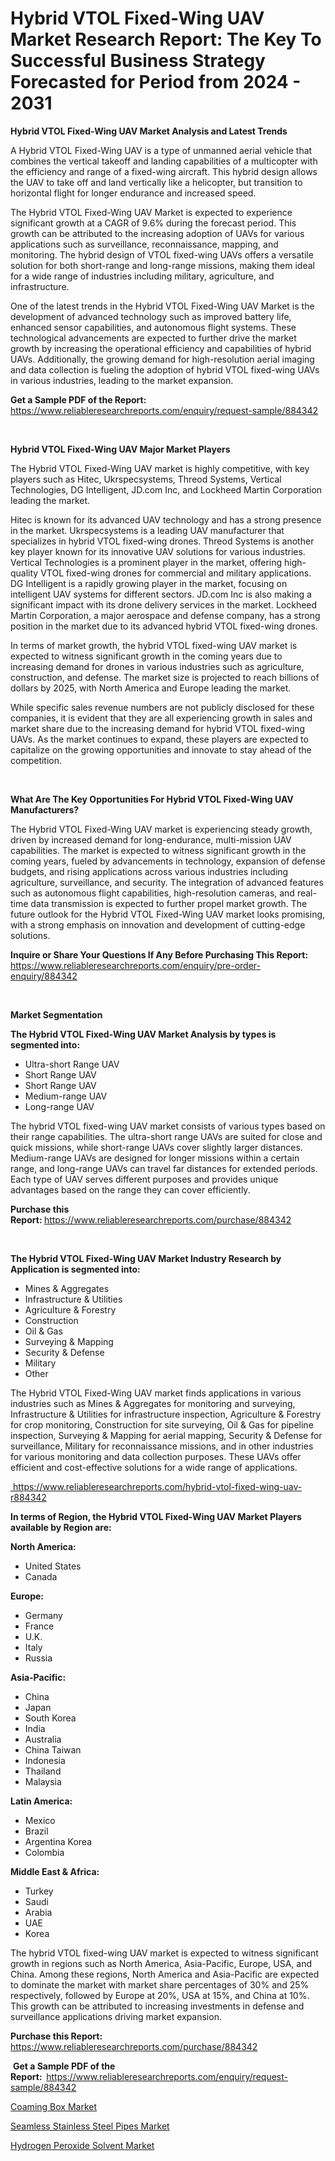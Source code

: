 <p><h1>Hybrid VTOL Fixed-Wing UAV Market Research Report: The Key To Successful Business Strategy Forecasted for Period from 2024 - 2031</h1></p><p><strong>Hybrid VTOL Fixed-Wing UAV Market Analysis and Latest Trends</strong></p>
<p><p>A Hybrid VTOL Fixed-Wing UAV is a type of unmanned aerial vehicle that combines the vertical takeoff and landing capabilities of a multicopter with the efficiency and range of a fixed-wing aircraft. This hybrid design allows the UAV to take off and land vertically like a helicopter, but transition to horizontal flight for longer endurance and increased speed.</p><p>The Hybrid VTOL Fixed-Wing UAV Market is expected to experience significant growth at a CAGR of 9.6% during the forecast period. This growth can be attributed to the increasing adoption of UAVs for various applications such as surveillance, reconnaissance, mapping, and monitoring. The hybrid design of VTOL fixed-wing UAVs offers a versatile solution for both short-range and long-range missions, making them ideal for a wide range of industries including military, agriculture, and infrastructure.</p><p>One of the latest trends in the Hybrid VTOL Fixed-Wing UAV Market is the development of advanced technology such as improved battery life, enhanced sensor capabilities, and autonomous flight systems. These technological advancements are expected to further drive the market growth by increasing the operational efficiency and capabilities of hybrid UAVs. Additionally, the growing demand for high-resolution aerial imaging and data collection is fueling the adoption of hybrid VTOL fixed-wing UAVs in various industries, leading to the market expansion.</p></p>
<p><strong>Get a Sample PDF of the Report:&nbsp;</strong> <a href="https://www.reliableresearchreports.com/enquiry/request-sample/884342">https://www.reliableresearchreports.com/enquiry/request-sample/884342</a></p>
<p>&nbsp;</p>
<p><strong>Hybrid VTOL Fixed-Wing UAV Major Market Players</strong></p>
<p><p>The Hybrid VTOL Fixed-Wing UAV market is highly competitive, with key players such as Hitec, Ukrspecsystems, Threod Systems, Vertical Technologies, DG Intelligent, JD.com Inc, and Lockheed Martin Corporation leading the market. </p><p>Hitec is known for its advanced UAV technology and has a strong presence in the market. Ukrspecsystems is a leading UAV manufacturer that specializes in hybrid VTOL fixed-wing drones. Threod Systems is another key player known for its innovative UAV solutions for various industries. Vertical Technologies is a prominent player in the market, offering high-quality VTOL fixed-wing drones for commercial and military applications. DG Intelligent is a rapidly growing player in the market, focusing on intelligent UAV systems for different sectors. JD.com Inc is also making a significant impact with its drone delivery services in the market. Lockheed Martin Corporation, a major aerospace and defense company, has a strong position in the market due to its advanced hybrid VTOL fixed-wing drones.</p><p>In terms of market growth, the hybrid VTOL fixed-wing UAV market is expected to witness significant growth in the coming years due to increasing demand for drones in various industries such as agriculture, construction, and defense. The market size is projected to reach billions of dollars by 2025, with North America and Europe leading the market.</p><p>While specific sales revenue numbers are not publicly disclosed for these companies, it is evident that they are all experiencing growth in sales and market share due to the increasing demand for hybrid VTOL fixed-wing UAVs. As the market continues to expand, these players are expected to capitalize on the growing opportunities and innovate to stay ahead of the competition.</p></p>
<p>&nbsp;</p>
<p><strong>What Are The Key Opportunities For Hybrid VTOL Fixed-Wing UAV Manufacturers?</strong></p>
<p><p>The Hybrid VTOL Fixed-Wing UAV market is experiencing steady growth, driven by increased demand for long-endurance, multi-mission UAV capabilities. The market is expected to witness significant growth in the coming years, fueled by advancements in technology, expansion of defense budgets, and rising applications across various industries including agriculture, surveillance, and security. The integration of advanced features such as autonomous flight capabilities, high-resolution cameras, and real-time data transmission is expected to further propel market growth. The future outlook for the Hybrid VTOL Fixed-Wing UAV market looks promising, with a strong emphasis on innovation and development of cutting-edge solutions.</p></p>
<p><strong>Inquire or Share Your Questions If Any Before Purchasing This Report:</strong> <a href="https://www.reliableresearchreports.com/enquiry/pre-order-enquiry/884342">https://www.reliableresearchreports.com/enquiry/pre-order-enquiry/884342</a></p>
<p>&nbsp;</p>
<p><strong>Market Segmentation</strong></p>
<p><strong>The Hybrid VTOL Fixed-Wing UAV Market Analysis by types is segmented into:</strong></p>
<p><ul><li>Ultra-short Range UAV</li><li>Short Range UAV</li><li>Short Range UAV</li><li>Medium-range UAV</li><li>Long-range UAV</li></ul></p>
<p><p>The hybrid VTOL fixed-wing UAV market consists of various types based on their range capabilities. The ultra-short range UAVs are suited for close and quick missions, while short-range UAVs cover slightly larger distances. Medium-range UAVs are designed for longer missions within a certain range, and long-range UAVs can travel far distances for extended periods. Each type of UAV serves different purposes and provides unique advantages based on the range they can cover efficiently.</p></p>
<p><strong>Purchase this Report:&nbsp;</strong><a href="https://www.reliableresearchreports.com/purchase/884342">https://www.reliableresearchreports.com/purchase/884342</a></p>
<p>&nbsp;</p>
<p><strong>The Hybrid VTOL Fixed-Wing UAV Market Industry Research by Application is segmented into:</strong></p>
<p><ul><li>Mines & Aggregates</li><li>Infrastructure & Utilities</li><li>Agriculture & Forestry</li><li>Construction</li><li>Oil & Gas</li><li>Surveying & Mapping</li><li>Security & Defense</li><li>Military</li><li>Other</li></ul></p>
<p><p>The Hybrid VTOL Fixed-Wing UAV market finds applications in various industries such as Mines & Aggregates for monitoring and surveying, Infrastructure & Utilities for infrastructure inspection, Agriculture & Forestry for crop monitoring, Construction for site surveying, Oil & Gas for pipeline inspection, Surveying & Mapping for aerial mapping, Security & Defense for surveillance, Military for reconnaissance missions, and in other industries for various monitoring and data collection purposes. These UAVs offer efficient and cost-effective solutions for a wide range of applications.</p></p>
<p><a href="https://www.reliableresearchreports.com/hybrid-vtol-fixed-wing-uav-r884342">&nbsp;https://www.reliableresearchreports.com/hybrid-vtol-fixed-wing-uav-r884342</a></p>
<p><strong>In terms of Region, the Hybrid VTOL Fixed-Wing UAV Market Players available by Region are:</strong></p>
<p>
    <p> <strong> North America: </strong>
        <ul>
            <li>United States</li>
            <li>Canada</li>
        </ul>
        </p> 
    <p> <strong> Europe: </strong>
        <ul>
            <li>Germany</li>
            <li>France</li>
            <li>U.K.</li>
            <li>Italy</li>
            <li>Russia</li>
        </ul>
        </p> 
    <p> <strong> Asia-Pacific: </strong>
        <ul>
            <li>China</li>
            <li>Japan</li>
            <li>South Korea</li>
            <li>India</li>
            <li>Australia</li>
            <li>China Taiwan</li>
            <li>Indonesia</li>
            <li>Thailand</li>
            <li>Malaysia</li>
        </ul>
        </p> 
    <p> <strong> Latin America: </strong>
        <ul>
            <li>Mexico</li>
            <li>Brazil</li>
            <li>Argentina Korea</li>
            <li>Colombia</li>
        </ul>
        </p> 
    <p> <strong> Middle East & Africa: </strong>
        <ul>
            <li>Turkey</li>
            <li>Saudi</li>
            <li>Arabia</li>
            <li>UAE</li>
            <li>Korea</li>
        </ul>
    </p>
    </p>
<p><p>The hybrid VTOL fixed-wing UAV market is expected to witness significant growth in regions such as North America, Asia-Pacific, Europe, USA, and China. Among these regions, North America and Asia-Pacific are expected to dominate the market with market share percentages of 30% and 25% respectively, followed by Europe at 20%, USA at 15%, and China at 10%. This growth can be attributed to increasing investments in defense and surveillance applications driving market expansion.</p></p>
<p><strong>Purchase this Report: </strong><a href="https://www.reliableresearchreports.com/purchase/884342">https://www.reliableresearchreports.com/purchase/884342</a></p>
<p>&nbsp;<strong>Get a Sample PDF of the Report:&nbsp;&nbsp;</strong><a href="https://www.reliableresearchreports.com/enquiry/request-sample/884342">https://www.reliableresearchreports.com/enquiry/request-sample/884342</a></p>
<p><strong></strong></p>
<p><p><a href="https://issuu.com/reportprime-2/docs/coaming-box-market-size-2030.pptx">Coaming Box Market</a></p><p><a href="https://issuu.com/reportprime-2/docs/seamless-stainless-steel-pipes-market-size-2030.pp">Seamless Stainless Steel Pipes Market</a></p><p><a href="https://issuu.com/reportprime-2/docs/hydrogen-peroxide-solvent-market-size-2030.pptx">Hydrogen Peroxide Solvent Market</a></p></p>